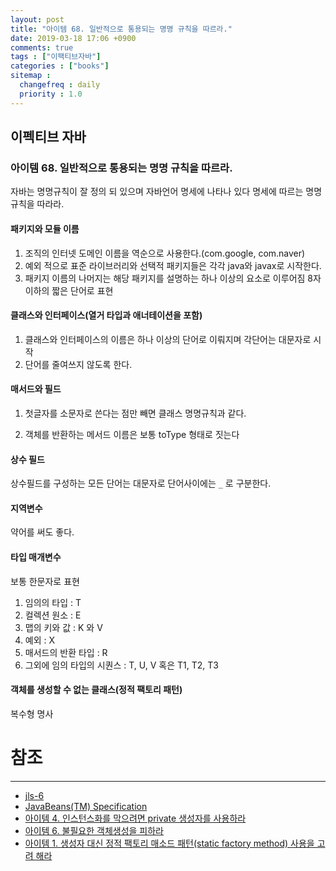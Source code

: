 ```yaml
---
layout: post
title: "아이템 68. 일반적으로 통용되는 명명 규칙을 따르라."
date: 2019-03-18 17:06 +0900
comments: true
tags : ["이팩티브자바"]
categories : ["books"]
sitemap :
  changefreq : daily
  priority : 1.0
---
```

## 이펙티브 자바

### 아이템 68. 일반적으로 통용되는 명명 규칙을 따르라.

자바는 명명규칙이 잘 정의 되 있으며 자바언어 명세에 나타나 있다 명세에 따르는 명명규칙을 따라라.

#### 패키지와 모듈 이름

1. 조직의 인터넷 도메인 이름을 역순으로 사용한다.(com.google, com.naver)
1. 예외 적으로 표준 라이브러리와 선택적 패키지들은 각각 java와 javax로 시작한다.
1. 패키지 이름의 나머지는 해당 패키지를 설명하는 하나 이상의 요소로 이루어짐 8자이하의 짧은 단어로 표현

#### 클래스와 인터페이스(열거 타입과 애너테이션을 포함)

1. 클래스와 인터페이스의 이름은 하나 이상의 단어로 이뤄지며 각단어는 대문자로 시작
1. 단어를 줄여쓰지 않도록 한다.

#### 매서드와 필드

1. 첫글자를 소문자로 쓴다는 점만 빼면 클래스 명명규칙과 같다.

1. 객체를 반환하는 메서드 이름은 보통 toType 형태로 짓는다

#### 상수 필드

상수필드를 구성하는 모든 단어는 대문자로 단어사이에는 `_` 로 구분한다.

#### 지역변수

약어를 써도 좋다.

#### 타입 매개변수

보통 한문자로 표현

1. 임의의 타입 : T
1. 컬렉션 원소 : E
1. 맵의 키와 값 : K 와 V
1. 예외 : X
1. 매서드의 반환 타입 : R
1. 그외에 임의 타입의 시퀀스 : T, U, V 혹은 T1, T2, T3

#### 객체를 생성할 수 없는 클래스(정적 팩토리 패턴)

복수형 명사



# 참조
-----
* [jls-6](https://docs.oracle.com/javase/specs/jls/se7/html/jls-6.html)
* [JavaBeans(TM) Specification](https://download.oracle.com/otndocs/jcp/7224-javabeans-1.01-fr-spec-oth-JSpec/)
* [아이템 4. 인스턴스화를 막으려면 private 생성자를 사용하라](https://sejoung.github.io/2018/11/2018-11-13-Enforce_noninstantiability_with_a_private_constructor/)
* [아이템 6. 불필요한 객체생성을 피하라](https://sejoung.github.io/2018/11/2018-11-19-Avoid_creating_unnecessary_objects/)
* [아이템 1. 생성자 대신 정적 팩토리 매소드 패턴(static factory method) 사용을 고려 해라](https://sejoung.github.io/2018/11/2018-11-05-static_factory_method/)

